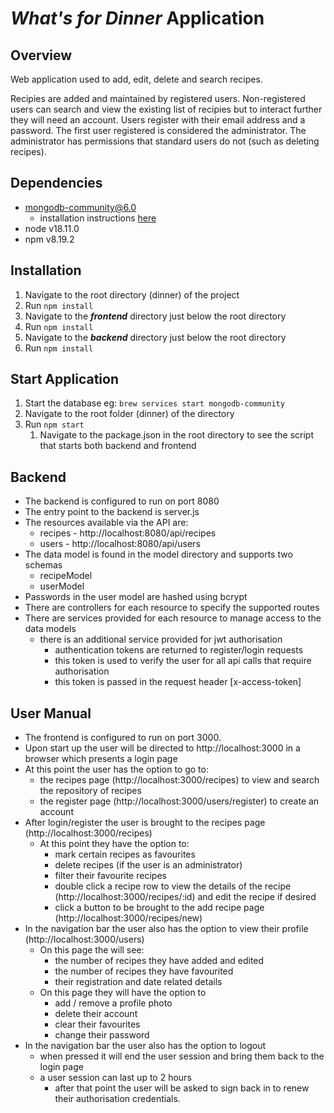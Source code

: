 # *What's for Dinner* Application #  
## Overview ## 
Web application used to add, edit, delete and search recipes.

Recipies are added and maintained by registered users. 
Non-registered users can search and view the existing list of recipies but to interact further they will need an account.
Users register with their email address and a password. The first user registered is considered the administrator.
The administrator has permissions that standard users do not (such as deleting recipes).

## Dependencies ## 
* mongodb-community@6.0
  * installation instructions [here](https://www.mongodb.com/docs/manual/administration/install-community/)
* node v18.11.0
* npm v8.19.2

## Installation ##
1. Navigate to the root directory (dinner) of the project
1. Run `npm install` 
1. Navigate to the ***frontend*** directory just below the root directory 
1. Run `npm install`
1. Navigate to the ***backend*** directory just below the root directory 
1. Run `npm install`

## Start Application ##
1. Start the database eg: `brew services start mongodb-community`
1. Navigate to the root folder (dinner) of the directory
1. Run `npm start`
    1. Navigate to the package.json in the root directory to see the script that starts both backend and frontend

## Backend ##  
* The backend is configured to run on port 8080
* The entry point to the backend is server.js
* The resources available via the API are:
     * recipes - http://localhost:8080/api/recipes
     * users - http://localhost:8080/api/users
* The data model is found in the model directory and supports two schemas
     * recipeModel
     * userModel
* Passwords in the user model are hashed using bcrypt
* There are controllers for each resource to specify the supported routes
* There are services provided for each resource to manage access to the data models
     * there is an additional service provided for jwt authorisation
        * authentication tokens are returned to register/login requests
        * this token is used to verify the user for all api calls that require authorisation
        * this token is passed in the request header [x-access-token]

## User Manual ##  
* The frontend is configured to run on port 3000.
* Upon start up the user will be directed to http://localhost:3000 in a browser which presents a login page
* At this point the user has the option to go to: 
    * the recipes page (http://localhost:3000/recipes) to view and search the repository of recipes
    * the register page (http://localhost:3000/users/register) to create an account 
* After login/register the user is brought to the recipes page (http://localhost:3000/recipes) 
    * At this point they have the option to:
        * mark certain recipes as favourites
        * delete recipes (if the user is an administrator)
        * filter their favourite recipes
        * double click a recipe row to view the details of the recipe (http://localhost:3000/recipes/:id) and edit the recipe if desired
        * click a button to be brought to the add recipe page (http://localhost:3000/recipes/new)
* In the navigation bar the user also has the option to view their profile (http://localhost:3000/users)
    * On this page the will see:
        * the number of recipes they have added and edited
        * the number of recipes they have favourited
        * their registration and date related details
    * On this page they will have the option to
        * add / remove a profile photo
        * delete their account
        * clear their favourites
        * change their password
* In the navigation bar the user also has the option to logout
    * when pressed it will end the user session and bring them back to the login page
    * a user session can last up to 2 hours
         * after that point the user will be asked to sign back in to renew their authorisation credentials.  
